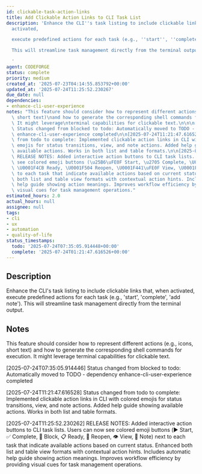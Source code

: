 ```yaml
---
id: clickable-task-action-links
title: Add Clickable Action Links to CLI Task List
description: 'Enhance the CLI''s task listing to include clickable links that, when
  activated,

  execute predefined actions for each task (e.g., ''start'', ''complete'', ''add note'').

  This will streamline task management directly from the terminal output.

  '
agent: CODEFORGE
status: complete
priority: medium
created_at: '2025-07-23T04:14:55.853792+00:00'
updated_at: '2025-07-24T11:25:52.230267'
due_date: null
dependencies:
- enhance-cli-user-experience
notes: "This feature should consider how to represent different actions (e.g., icons,\
  \ short text)\nand how to generate the corresponding shell commands for execution.\
  \ It might leverage\nterminal capabilities for clickable text.\n\n\n[2025-07-24T07:35:05.914446]\
  \ Status changed from blocked to todo: Automatically moved to TODO - dependency\
  \ enhance-cli-user-experience completed\n\n[2025-07-24T11:21:47.616528] Status changed\
  \ from todo to complete: Implemented clickable action links in CLI with colored\
  \ emojis for status transitions, view, and note actions. Added help guide showing\
  \ available actions. Works in both list and table formats.\n\n[2025-07-24T11:25:52.230262]\
  \ RELEASE NOTES: Added interactive action buttons to CLI task lists. Users can now\
  \ see colored emoji buttons (\u25B6\uFE0F Start, \u2705 Complete, \U0001F6AB Block,\
  \ \U0001F4CB Ready, \U0001F504 Reopen, \U0001F441\uFE0F View, \U0001F4AC Note) next\
  \ to each task that indicate available actions based on current status. Enhanced\
  \ both list and table view formats with contextual action hints. Includes automatic\
  \ help guide showing action meanings. Improves workflow efficiency by providing\
  \ visual cues for task management operations."
estimated_hours: 2.0
actual_hours: null
assignee: null
tags:
- cli
- ux
- automation
- quality-of-life
status_timestamps:
  todo: '2025-07-24T07:35:05.914448+00:00'
  complete: '2025-07-24T01:21:47.616526+00:00'
---
```


## Description

Enhance the CLI's task listing to include clickable links that, when activated,
execute predefined actions for each task (e.g., 'start', 'complete', 'add note').
This will streamline task management directly from the terminal output.


## Notes

This feature should consider how to represent different actions (e.g., icons, short text)
and how to generate the corresponding shell commands for execution. It might leverage
terminal capabilities for clickable text.


[2025-07-24T07:35:05.914446] Status changed from blocked to todo: Automatically moved to TODO - dependency enhance-cli-user-experience completed

[2025-07-24T11:21:47.616528] Status changed from todo to complete: Implemented clickable action links in CLI with colored emojis for status transitions, view, and note actions. Added help guide showing available actions. Works in both list and table formats.

[2025-07-24T11:25:52.230262] RELEASE NOTES: Added interactive action buttons to CLI task lists. Users can now see colored emoji buttons (▶️ Start, ✅ Complete, 🚫 Block, 📋 Ready, 🔄 Reopen, 👁️ View, 💬 Note) next to each task that indicate available actions based on current status. Enhanced both list and table view formats with contextual action hints. Includes automatic help guide showing action meanings. Improves workflow efficiency by providing visual cues for task management operations.


